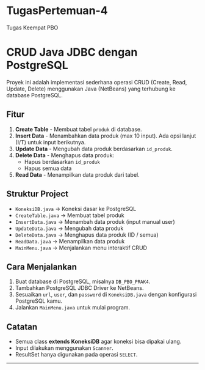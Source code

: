# TugasPertemuan-4
Tugas Keempat PBO 
# CRUD Java JDBC dengan PostgreSQL

Proyek ini adalah implementasi sederhana operasi CRUD (Create, Read, Update, Delete) 
menggunakan Java (NetBeans) yang terhubung ke database PostgreSQL.

## Fitur
1. **Create Table** - Membuat tabel `produk` di database.
2. **Insert Data** - Menambahkan data produk (max 10 input). Ada opsi lanjut (I/T) untuk input berikutnya.
3. **Update Data** - Mengubah data produk berdasarkan `id_produk`.
4. **Delete Data** - Menghapus data produk:
   - Hapus berdasarkan `id_produk`
   - Hapus semua data
5. **Read Data** - Menampilkan data produk dari tabel.

## Struktur Project
- `KoneksiDB.java` → Koneksi dasar ke PostgreSQL
- `CreateTable.java` → Membuat tabel produk
- `InsertData.java` → Menambah data produk (input manual user)
- `UpdateData.java` → Mengubah data produk
- `DeleteData.java` → Menghapus data produk (ID / semua)
- `ReadData.java` → Menampilkan data produk
- `MainMenu.java` → Menjalankan menu interaktif CRUD

## Cara Menjalankan
1. Buat database di PostgreSQL, misalnya `DB_PBO_PRAK4`.
2. Tambahkan PostgreSQL JDBC Driver ke NetBeans.
3. Sesuaikan `url`, `user`, dan `password` di `KoneksiDB.java` dengan konfigurasi PostgreSQL kamu.
4. Jalankan `MainMenu.java` untuk mulai program.

## Catatan
- Semua class **extends KoneksiDB** agar koneksi bisa dipakai ulang.
- Input dilakukan menggunakan `Scanner`.
- ResultSet hanya digunakan pada operasi `SELECT`.

---

